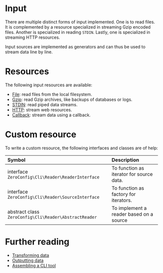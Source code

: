 # Input

There are multiple distinct forms of input implemented. One is to read files.
It is complemented by a resource specialized in streaming Gzip encoded files.
Another is specialized in reading `STDIN`. Lastly, one is specialized in
streaming HTTP resources.

Input sources are implemented as generators and can thus be used to stream data
line by line.

# Resources

The following input resources are available:

- [File](input/file.md): read files from the local filesystem.
- [Gzip](input/gzip.md): read Gzip archives, like backups of databases or logs.
- [STDIN](input/stdin.md): read piped data streams.
- [HTTP](input/http.md): stream web resources.
- [Callback](input/callback.md): stream data using a callback.

# Custom resource

To write a custom resource, the following interfaces and classes are of help:

| Symbol                                                | Description                              |
|:------------------------------------------------------|:-----------------------------------------|
| interface `ZeroConfig\Cli\Reader\ReaderInterface`     | To function as iterator for source data. |
| interface `ZeroConfig\Cli\Reader\SourceInterface`     | To function as factory for iterators.    |
| abstract class `ZeroConfig\Cli\Reader\AbstractReader` | To implement a reader based on a source  |

# Further reading

- [Transforming data](transformers.md)
- [Outputting data](output.md)
- [Assembling a CLI tool](guides/example-application.md)

